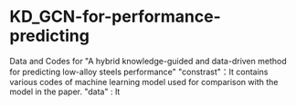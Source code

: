 # KD_GCN-for-performance-predicting
Data and Codes for "A hybrid knowledge-guided and data-driven method for predicting low-alloy steels performance"
"constrast"：It contains various codes of machine learning model used for comparison with the model in the paper.
"data" : It
